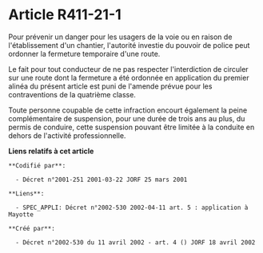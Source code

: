 # Article R411-21-1

Pour prévenir un danger pour les usagers de la voie ou en raison de l'établissement d'un chantier, l'autorité investie du
pouvoir de police peut ordonner la fermeture temporaire d'une route.

Le fait pour tout conducteur de ne pas respecter l'interdiction de circuler sur une route dont la fermeture a été ordonnée en
application du premier alinéa du présent article est puni de l'amende prévue pour les contraventions de la quatrième classe.

Toute personne coupable de cette infraction encourt également la peine complémentaire de suspension, pour une durée de trois
ans au plus, du permis de conduire, cette suspension pouvant être limitée à la conduite en dehors de l'activité
professionnelle.

**Liens relatifs à cet article**

	**Codifié par**:

	  - Décret n°2001-251 2001-03-22 JORF 25 mars 2001

	**Liens**:

	  - SPEC_APPLI: Décret n°2002-530 2002-04-11 art. 5 : application à Mayotte

	**Créé par**:

	  - Décret n°2002-530 du 11 avril 2002 - art. 4 () JORF 18 avril 2002
